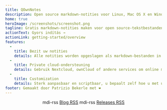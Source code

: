 ```yaml
---
title: QOwnNotes
description: Open source markdown-notities voor Linux, Mac OS X en Windows, die samenwerkt met Nextcloud Notes
home: true
heroImage: /screenshots/screenshot.png
tagline: Gratis markdown-notities maken voor open source-tekstbestanden met Nextcloud / ownCloud-integratie
actionText: Gyors indítás →
actionLink: getting-started/overview
features:
  - 
    title: Bezit uw notities
    details: Alle notities worden opgeslagen als markdown-bestanden in platte tekst op uw computer, geen 'vendor lock-in'
  - 
    title: Private cloud-ondersteuning
    details: Gebruik Nextcloud, ownCloud of andere services om online met uw notities te werken of synchroniseer ze op verschillende apparaten
  - 
    title: Customization
    details: Sterk aanpasbaar en scriptbaar, u bepaalt zelf hoe u met uw notities wilt werken
footer: Gemaakt door Patrizio Bekerle met ❤️
---
```


<div class="rss-block">
    <v-chip outlined><v-icon left>mdi-rss</v-icon> <a href="https://feeds.feedburner.com/QOwnNotesBlog">Blog RSS</a></v-chip>
    <v-chip outlined><v-icon left>mdi-rss</v-icon> <a href="https://feeds.feedburner.com/QOwnNotesReleases">Releases RSS</a></v-chip>
</div>

<Poll />

<style>
    .rss-block { text-align: center; margin-bottom: 20px; }
</style>

